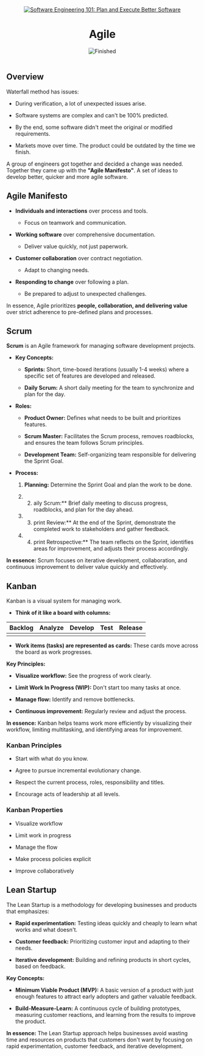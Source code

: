 

<div id="title" align="center">
<a href="https://www.udemy.com/course/software-engineering-101/">
<img src="https://img.shields.io/badge/Software_Engineering_101:_Plan_and_Execute_Better_Software-white?logo=udemy&style=for-the-badge&color=D2CBCB" alt="Software Engineering 101: Plan and Execute Better Software" />
</a>
<h1>Agile</h1>
<img src="https://img.shields.io/badge/Finished-2025--01--25-white?labelColor=2A6041&color=B6EFD4" alt="Finished" />
<br /><br />
</div>

## Overview

Waterfall method has issues:

- During verification, a lot of unexpected issues arise.

- Software systems are complex and can't be 100% predicted.

- By the end, some software didn't meet the original or modified requirements.

- Markets move over time. The product could be outdated by the time we finish.

A group of engineers got together and decided a change was needed. Together they came up with the **"Agile Manifesto"**. A set of ideas to develop better, quicker and more agile software.

## Agile Manifesto

- **Individuals and interactions** over process and tools.

	- Focus on teamwork and communication.

- **Working software** over comprehensive documentation.

	- Deliver value quickly, not just paperwork.

- **Customer collaboration** over contract negotiation.

	- Adapt to changing needs.

- **Responding to change** over following a plan.

	- Be prepared to adjust to unexpected challenges.

In essence, Agile prioritizes **people, collaboration, and delivering value** over strict adherence to pre-defined plans and processes.

## Scrum

**Scrum** is an Agile framework for managing software development projects.

- **Key Concepts:**

    - **Sprints:** Short, time-boxed iterations (usually 1-4 weeks) where a specific set of features are developed and released.

	- **Daily Scrum:** A short daily meeting for the team to synchronize and plan for the day.

- **Roles:**

    - **Product Owner:** Defines what needs to be built and prioritizes features.

	- **Scrum Master:** Facilitates the Scrum process, removes roadblocks, and ensures the team follows Scrum principles.

	- **Development Team:** Self-organizing team responsible for delivering the Sprint Goal.

- **Process:**

    1. **Planning:** Determine the Sprint Goal and plan the work to be done.

	1. 2. aily Scrum:** Brief daily meeting to discuss progress, roadblocks, and plan for the day ahead.

	2. 3. print Review:** At the end of the Sprint, demonstrate the completed work to stakeholders and gather feedback.

	3. 4. print Retrospective:** The team reflects on the Sprint, identifies areas for improvement, and adjusts their process accordingly.

**In essence:** Scrum focuses on iterative development, collaboration, and continuous improvement to deliver value quickly and effectively.

## Kanban

Kanban is a visual system for managing work.

- **Think of it like a board with columns:**

| <center>Backlog</center> | <center>Analyze</center> | <center>Develop</center> | <center>Test</center> | <center>Release</center> |
| ------------------------ | ------------------------ | ------------------------ | --------------------- | ------------------------ |
|                          |                          |                          |                       |                          |

- **Work items (tasks) are represented as cards:** These cards move across the board as work progresses.

**Key Principles:**

- **Visualize workflow:** See the progress of work clearly.

- **Limit Work In Progress (WIP):** Don't start too many tasks at once.

- **Manage flow:** Identify and remove bottlenecks.

- **Continuous improvement:** Regularly review and adjust the process.

**In essence:** Kanban helps teams work more efficiently by visualizing their workflow, limiting multitasking, and identifying areas for improvement.

### Kanban Principles

- Start with what do you know.

- Agree to pursue incremental evolutionary change.

- Respect the current process, roles, responsibility and titles.

- Encourage acts of leadership at all levels.

### Kanban Properties

- Visualize workflow

- Limit work in progress

- Manage the flow

- Make process policies explicit

- Improve collaboratively

## Lean Startup

The Lean Startup is a methodology for developing businesses and products that emphasizes:

- **Rapid experimentation:** Testing ideas quickly and cheaply to learn what works and what doesn't.

- **Customer feedback:** Prioritizing customer input and adapting to their needs.

- **Iterative development:** Building and refining products in short cycles, based on feedback.

**Key Concepts:**

- **Minimum Viable Product (MVP):** A basic version of a product with just enough features to attract early adopters and gather valuable feedback.

- **Build-Measure-Learn:** A continuous cycle of building prototypes, measuring customer reactions, and learning from the results to improve the product.

**In essence:** The Lean Startup approach helps businesses avoid wasting time and resources on products that customers don't want by focusing on rapid experimentation, customer feedback, and iterative development.
